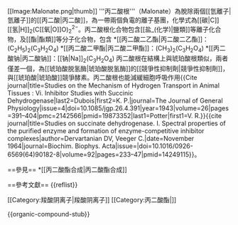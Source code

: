 [[Image:Malonate.png|thumb]]
'''丙二酸根'''（Malonate）為脫除兩個[[氫離子|氫離子]]的[[丙二酸|丙二酸]]，為一帶兩個負電的離子基團，化學式為[[碳|C]][[氢|H]]<sub>2</sub>(C[[氧|O]]O)<sub>2</sub><sup>2−</sup>。丙二酸根化合物包含[[盐_(化学)|鹽類]]等離子化合物，及[[酯|酯類]]等分子化合物，包含
*[[丙二酸二乙酯|丙二酸二乙酯]]：(C<sub>2</sub>H<sub>5</sub>)<sub>2</sub>(C<sub>3</sub>H<sub>2</sub>O<sub>4</sub>)
*[[丙二酸二甲酯|丙二酸二甲酯]]：(CH<sub>3</sub>)<sub>2</sub>(C<sub>3</sub>H<sub>2</sub>O<sub>4</sub>)
*[[丙二酸钠|丙二酸钠]]：[[钠|Na]]<sub>2</sub>(C<sub>3</sub>H<sub>2</sub>O<sub>4</sub>)
丙二酸根在結構上與琥珀酸根類似，兩者僅差一個，為[[琥珀酸脱氢酶|琥珀酸脱氢酶]]的[[競爭性抑制劑|競爭性抑制劑]]，與[[琥珀酸|琥珀酸]]競爭酵素。丙二酸根也能減緩細胞呼吸作用<ref>{{Cite journal|title=Studies on the Mechanism of Hydrogen Transport in Animal Tissues : Vi. Inhibitor Studies with Succinic Dehydrogenase|last2=Dubois|first2=K. P.|journal=The Journal of General Physiology|issue=4|doi=10.1085/jgp.26.4.391|year=1943|volume=26|pages=391–404|pmc=2142566|pmid=19873352|last1=Potter|first1=V. R.}}</ref><ref>{{cite journal|title=Studies on succinate dehydrogenase. I. Spectral properties of the purified enzyme and formation of enzyme-competitive inhibitor complexes|author=Dervartanian DV, Veeger C.|date=November 1964|journal=Biochim. Biophys. Acta|issue=|doi=10.1016/0926-6569(64)90182-8|volume=92|pages=233–47|pmid=14249115}}</ref>。

==參見==
*[[丙二酸酯合成|丙二酸酯合成]]

==參考文獻==
{{reflist}}

[[Category:羧酸阴离子|羧酸阴离子]]
[[Category:丙二酸酯|]]

{{organic-compound-stub}}